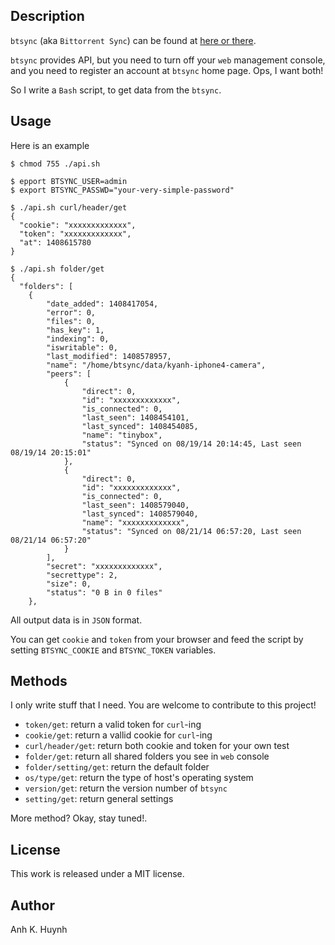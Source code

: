 ## Description

`btsync` (aka `Bittorrent Sync`) can be found at [here or there].

`btsync` provides API, but you need to turn off your `web`
management console, and you need to register an account at
`btsync` home page. Ops, I want both!

So I write a `Bash` script, to get data from the `btsync`.

## Usage

Here is an example

    $ chmod 755 ./api.sh

    $ epport BTSYNC_USER=admin
    $ export BTSYNC_PASSWD="your-very-simple-password"

    $ ./api.sh curl/header/get
    {
      "cookie": "xxxxxxxxxxxxx",
      "token": "xxxxxxxxxxxxx",
      "at": 1408615780
    }

    $ ./api.sh folder/get
    {
      "folders": [
        {
            "date_added": 1408417054,
            "error": 0,
            "files": 0,
            "has_key": 1,
            "indexing": 0,
            "iswritable": 0,
            "last_modified": 1408578957,
            "name": "/home/btsync/data/kyanh-iphone4-camera",
            "peers": [
                {
                    "direct": 0,
                    "id": "xxxxxxxxxxxxx",
                    "is_connected": 0,
                    "last_seen": 1408454101,
                    "last_synced": 1408454085,
                    "name": "tinybox",
                    "status": "Synced on 08/19/14 20:14:45, Last seen 08/19/14 20:15:01"
                },
                {
                    "direct": 0,
                    "id": "xxxxxxxxxxxxx",
                    "is_connected": 0,
                    "last_seen": 1408579040,
                    "last_synced": 1408579040,
                    "name": "xxxxxxxxxxxxx",
                    "status": "Synced on 08/21/14 06:57:20, Last seen 08/21/14 06:57:20"
                }
            ],
            "secret": "xxxxxxxxxxxxx",
            "secrettype": 2,
            "size": 0,
            "status": "0 B in 0 files"
        },

All output data is in `JSON` format.

You can get `cookie` and `token` from your browser and feed
the script by setting `BTSYNC_COOKIE` and `BTSYNC_TOKEN` variables.

## Methods

I only write stuff that I need.
You are welcome to contribute to this project!

* `token/get`: return a valid token for `curl`-ing
* `cookie/get`: return a vallid cookie for `curl`-ing
* `curl/header/get`: return both cookie and token for your own test
* `folder/get`: return all shared folders you see in `web` console
* `folder/setting/get`: return the default folder
* `os/type/get`: return the type of host's operating system
* `version/get`: return the version number of `btsync`
* `setting/get`: return general settings

More method? Okay, stay tuned!.

## License

This work is released under a MIT license.

## Author

Anh K. Huynh

[here or there]: http://www.bittorrent.com/sync/downloads
